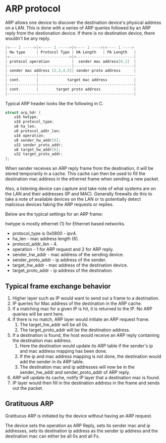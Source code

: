 # ARP protocol

ARP allows one device to discover the destination device's physical address on a LAN. This is done with a series of ARP queries followed by an ARP reply from the destionation device. If there is no destination device, there wouldn't be any reply.

```c
|<--- 2 ----->|<----- 2 ----->|<---- 1 ---->|<---- 1 ---->
| Hw type     | Protocol Type | HA Length   | PA Length   |
|<--------------------------->|<--------------------------|
| protocol operation          |  sender mac address[0,1]  |
|-----------------------------|---------------------------|
| sender mac address [2,3,4,5]| sender proto address      |
|-------------|--------------------------------------------
| cont.       |             target mac address            |
|-------------|-------------------------------------------|
| cont.       |        target proto address               |
|---------------------------------------------------------|
```

Typical ARP header looks like the following in C.

```c
struct arp_hdr {
    u16 hwtype;
    u16 protocol_type;
    u8 ha_len;
    u8 protocol_addr_len;
    u16 operation;
    u8 sender_hw_addr[6];
    u32 sender_proto_addr;
    u8 target_hw_addr[6];
    u32 target_proto_addr;
};
```

When sender receives an ARP reply frame from the destination, it will be stored temporarily in a cache. This cache can then be used to fill the destination mac address in the ethernet frame when sending a new packet.

Also, a listening device can capture and take note of what systems are on the LAN and their addresses (IP and MAC). Generally firewalls do this to take a note of available devices on the LAN or to potentially detect malicious devices faking the ARP requests or replies.

Below are the typical settings for an ARP frame:

hwtype is mostly ethernet (1) for Ethernet based networks.

- protocol_type is 0x0800 - ipv4.
- ha_len - mac address length (6).
- protocol_addr_len - 4.
- operation - 1 for ARP request and 2 for ARP reply.
- sender_hw_addr - mac address of the sending device.
- sender_proto_addr - ip address of the sender.
- target_hw_addr - mac address of the destination device.
- target_proto_addr - ip address of the destination.

## Typical frame exchange behavior

1. Higher layer such as IP would want to send out a frame to a destination.
2. IP queries for Mac address of the destination in the ARP cache.
3. If a matching mac for a given IP is hit, it is returned to the IP. No ARP queries will be sent here.
4. If there is no match, ARP layer would initiate an ARP request frame.
    1. The target_hw_addr will be all 0s.
    2. The target_proto_addr will be the destination address. 
5. If a destination is found, the host would receive an ARP reply containing the destination mac address.
    1. Here the destination would update its ARP table if the sender's ip and mac address mapping has been done.
    2. If the ip and mac address mapping is not done, the destination would add the sender in its ARP table.
    3. The destination mac and ip addresses will now be in the sender_hw_addr and sender_proto_addr of ARP reply. 
6. ARP will update its cache, notify IP layer that a destination mac is found.
7. IP layer would then fill in the destination address in the frame and sends out the packet.

## Gratituous ARP

Gratituous ARP is initiated by the device without having an ARP request.

The device sets the operation as ARP Reply, sets its sender mac and ip addresses, sets its destination ip address as the sender ip address and the destination mac can either be all 0s and all Fs.
